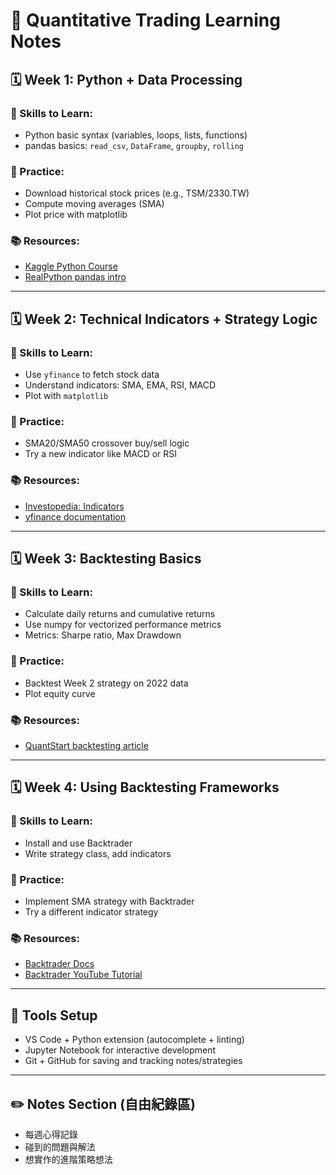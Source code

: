 
# 📘 Quantitative Trading Learning Notes

## 🗓 Week 1: Python + Data Processing
### 🔧 Skills to Learn:
- Python basic syntax (variables, loops, lists, functions)
- pandas basics: `read_csv`, `DataFrame`, `groupby`, `rolling`

### 📝 Practice:
- Download historical stock prices (e.g., TSM/2330.TW)
- Compute moving averages (SMA)
- Plot price with matplotlib

### 📚 Resources:
- [Kaggle Python Course](https://www.kaggle.com/learn/python)
- [RealPython pandas intro](https://realpython.com/pandas-python-explore-dataset/)

---

## 🗓 Week 2: Technical Indicators + Strategy Logic
### 🔧 Skills to Learn:
- Use `yfinance` to fetch stock data
- Understand indicators: SMA, EMA, RSI, MACD
- Plot with `matplotlib`

### 📝 Practice:
- SMA20/SMA50 crossover buy/sell logic
- Try a new indicator like MACD or RSI

### 📚 Resources:
- [Investopedia: Indicators](https://www.investopedia.com/technical-analysis-4689748)
- [yfinance documentation](https://github.com/ranaroussi/yfinance)

---

## 🗓 Week 3: Backtesting Basics
### 🔧 Skills to Learn:
- Calculate daily returns and cumulative returns
- Use numpy for vectorized performance metrics
- Metrics: Sharpe ratio, Max Drawdown

### 📝 Practice:
- Backtest Week 2 strategy on 2022 data
- Plot equity curve

### 📚 Resources:
- [QuantStart backtesting article](https://www.quantstart.com/articles/backtesting-your-first-strategy-in-python/)

---

## 🗓 Week 4: Using Backtesting Frameworks
### 🔧 Skills to Learn:
- Install and use Backtrader
- Write strategy class, add indicators

### 📝 Practice:
- Implement SMA strategy with Backtrader
- Try a different indicator strategy

### 📚 Resources:
- [Backtrader Docs](https://www.backtrader.com/docu/)
- [Backtrader YouTube Tutorial](https://www.youtube.com/results?search_query=backtrader+python)

---

## 🔨 Tools Setup
- VS Code + Python extension (autocomplete + linting)
- Jupyter Notebook for interactive development
- Git + GitHub for saving and tracking notes/strategies

---

## ✏️ Notes Section (自由紀錄區)
- 每週心得記錄
- 碰到的問題與解法
- 想實作的進階策略想法
